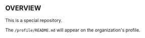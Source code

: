 OVERVIEW
--------
This is a special repository.

The `/profile/README.md` will appear on the organization's profile.

